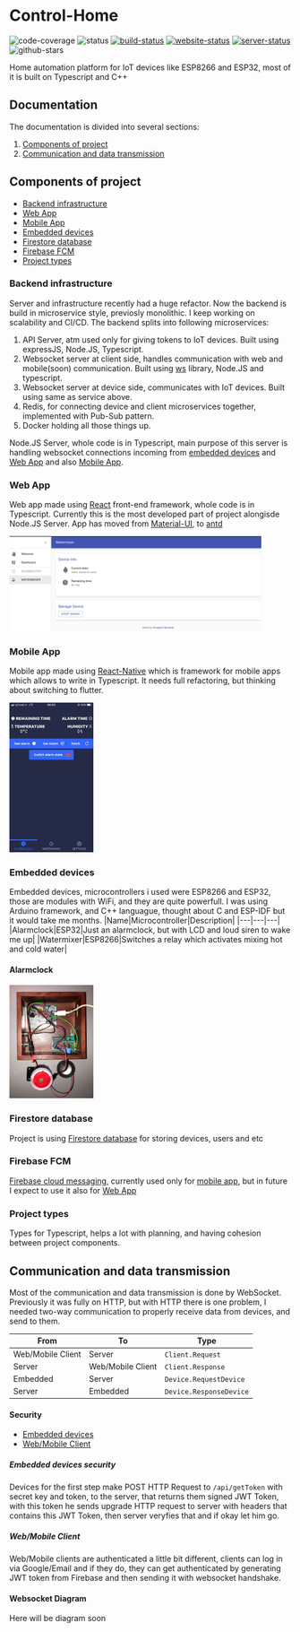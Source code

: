 # Control-Home
![code-coverage](https://img.shields.io/badge/coverage-0%25-red)
![status](https://img.shields.io/badge/status-OK-GREEN)
[![build-status](https://img.shields.io/github/workflow/status/gbaranski/Control-Home/Docker)](https://github.com/gbaranski/Control-Home/actions)
[![website-status](https://img.shields.io/website?down_color=red&down_message=down&up_color=gree&up_message=up&url=https%3A%2F%2Fcontrol.gbaranski.com)](https://control.gbaranski.com)
[![server-status](https://img.shields.io/website?down_color=red&down_message=down&label=server&up_color=gree&up_message=up&url=https%3A%2F%2Fapi.gbaranski.com)](https://api.gbaranski.com)
![github-stars](https://img.shields.io/github/stars/gbaranski/Control-Home?style=social)


Home automation platform for IoT devices like ESP8266 and ESP32, most of it is built on Typescript and C++

## Documentation
The documentation is divided into several sections:

1. [Components of project](#components-of-project)
2. [Communication and data transmission](#communication-and-data-transmission)

## Components of project
* [Backend infrastructure](#backend-infrastructure)
* [Web App](#web-app)
* [Mobile App](#mobile-app)
* [Embedded devices](#embedded-devices)
* [Firestore database](#firestore-database)
* [Firebase FCM](#firestore-database)
* [Project types](#project-types)

### Backend infrastructure
Server and infrastructure recently had a huge refactor. Now the backend is build in microservice style, previosly monolithic. I keep working on scalability and CI/CD. The backend splits into following microservices:
 1. API Server, atm used only for giving tokens to IoT devices. Built using expressJS, Node.JS, Typescript.
 2. Websocket server at client side, handles communication with web and mobile(soon) communication. Built using [ws](https://www.npmjs.com/package/ws) library, Node.JS and typescript.
 3. Websocket server at device side, communicates with IoT devices. Built using same as service above.
 4. Redis, for connecting device and client microservices together, implemented with Pub-Sub pattern.
 5. Docker holding all those things up.

Node.JS Server, whole code is in Typescript, main purpose of this server is handling websocket connections incoming from [embedded devices](#embedded-devices) and [Web App](#web-app) and also [Mobile App](#mobile-app). 

### Web App
Web app made using [React](https://github.com/facebook/react) front-end framework, whole code is in Typescript. Currently this is the most developed part of project alongisde Node.JS Server. App has moved from [Material-UI](https://github.com/mui-org/material-ui), to [antd](https://github.com/ant-design/ant-design)

<img src="https://github.com/gbaranski/Control-Home/blob/master/docs/web_app.png" width="450">


### Mobile App
Mobile app made using [React-Native](https://github.com/facebook/react-native) which is framework for mobile apps which allows to write in Typescript. It needs full refactoring, but thinking about switching to flutter.

<img src="https://github.com/gbaranski/Control-Home/blob/master/docs/mobile_app.jpg" width="150">

### Embedded devices
Embedded devices, microcontrollers i used were ESP8266 and ESP32, those are modules with WiFi, and they are quite powerfull. I was using Arduino framework, and C++ languague, thought about C and ESP-IDF but it would take me months. 
|Name|Microcontroller|Description|
|---|---|---|
|Alarmclock|ESP32|Just an alarmclock, but with LCD and loud siren to wake me up|
|Watermixer|ESP8266|Switches a relay which activates mixing hot and cold water|

#### Alarmclock
<img src="https://github.com/gbaranski/Control-Home/blob/master/docs/alarmclock.jpg" width="150">

### Firestore database
Project is using [Firestore database](https://firebase.google.com/docs/firestore) for storing devices, users and etc

### Firebase FCM
[Firebase cloud messaging](https://firebase.google.com/docs/cloud-messaging), currently used only for [mobile app](#mobile-app), but in future I expect to use it also for [Web App](#web-app)

### Project types
Types for Typescript, helps a lot with planning, and having cohesion between project components.

## Communication and data transmission
Most of the communication and data transmission is done by WebSocket. Previously it was fully on HTTP, but with HTTP there is one problem, I needed two-way communication to properly receive data from devices, and send to them.

|From|To|Type|
|---|---|---|
|Web/Mobile Client|Server|```Client.Request```|
|Server|Web/Mobile Client|```Client.Response```|
|Embedded|Server|`Device.RequestDevice`|
|Server|Embedded|`Device.ResponseDevice`|

#### Security

* [Embedded devices](#embedded-devices-security)
* [Web/Mobile Client](#webmobile-client)


##### Embedded devices security
Devices for the first step make POST HTTP Request to `/api/getToken` with secret key and token, to the server, that returns them signed JWT Token, with this token he sends upgrade HTTP request to server with headers that contains this JWT Token, then server veryfies that and if okay let him go.

##### Web/Mobile Client
Web/Mobile clients are authenticated a little bit different, clients can log in via Google/Email and if they do, they can get authenticated by generating JWT token from Firebase and then sending it with websocket handshake.

#### Websocket Diagram
Here will be diagram soon



